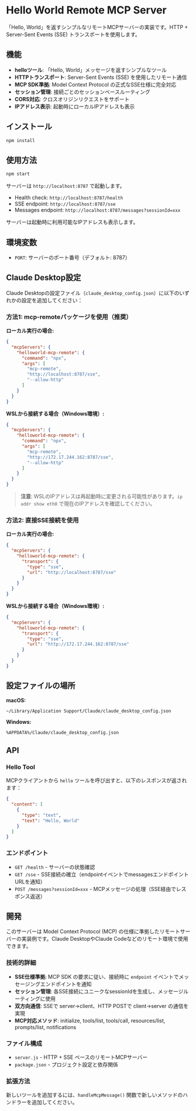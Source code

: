# Hello World Remote MCP Server

「Hello, World」を返すシンプルなリモートMCPサーバーの実装です。HTTP + Server-Sent Events (SSE) トランスポートを使用します。

## 機能

- **helloツール**: 「Hello, World」メッセージを返すシンプルなツール
- **HTTPトランスポート**: Server-Sent Events (SSE) を使用したリモート通信
- **MCP SDK準拠**: Model Context Protocol の正式なSSE仕様に完全対応
- **セッション管理**: 接続ごとのセッションベースルーティング
- **CORS対応**: クロスオリジンリクエストをサポート
- **IPアドレス表示**: 起動時にローカルIPアドレスも表示

## インストール

```bash
npm install
```

## 使用方法

```bash
npm start
```

サーバーは `http://localhost:8787` で起動します。

- Health check: `http://localhost:8787/health`
- SSE endpoint: `http://localhost:8787/sse`
- Messages endpoint: `http://localhost:8787/messages?sessionId=xxx`

サーバーは起動時に利用可能なIPアドレスも表示します。

## 環境変数

- `PORT`: サーバーのポート番号（デフォルト: 8787）

## Claude Desktop設定

Claude Desktopの設定ファイル（`claude_desktop_config.json`）に以下のいずれかの設定を追加してください：

### 方法1: mcp-remoteパッケージを使用（推奨）

**ローカル実行の場合:**
```json
{
  "mcpServers": {
    "helloworld-mcp-remote": {
      "command": "npx",
      "args": [
        "mcp-remote",
        "http://localhost:8787/sse",
        "--allow-http"
      ]
    }
  }
}
```

**WSLから接続する場合（Windows環境）:**
```json
{
  "mcpServers": {
    "helloworld-mcp-remote": {
      "command": "npx",
      "args": [
        "mcp-remote",
        "http://172.17.244.162:8787/sse",
        "--allow-http"
      ]
    }
  }
}
```

> **注意**: WSLのIPアドレスは再起動時に変更される可能性があります。`ip addr show eth0` で現在のIPアドレスを確認してください。

### 方法2: 直接SSE接続を使用

**ローカル実行の場合:**
```json
{
  "mcpServers": {
    "helloworld-mcp-remote": {
      "transport": {
        "type": "sse",
        "url": "http://localhost:8787/sse"
      }
    }
  }
}
```

**WSLから接続する場合（Windows環境）:**
```json
{
  "mcpServers": {
    "helloworld-mcp-remote": {
      "transport": {
        "type": "sse",
        "url": "http://172.17.244.162:8787/sse"
      }
    }
  }
}
```

## 設定ファイルの場所

**macOS:**
```
~/Library/Application Support/Claude/claude_desktop_config.json
```

**Windows:**
```
%APPDATA%/Claude/claude_desktop_config.json
```

## API

### Hello Tool

MCPクライアントから `hello` ツールを呼び出すと、以下のレスポンスが返されます：

```json
{
  "content": [
    {
      "type": "text",
      "text": "Hello, World"
    }
  ]
}
```

### エンドポイント

- `GET /health` - サーバーの状態確認
- `GET /sse` - SSE接続の確立（endpointイベントでmessagesエンドポイントURLを通知）
- `POST /messages?sessionId=xxx` - MCPメッセージの処理（SSE経由でレスポンス返送）

## 開発

このサーバーは Model Context Protocol (MCP) の仕様に準拠したリモートサーバーの実装例です。Claude DesktopやClaude Codeなどのリモート環境で使用できます。

### 技術的詳細

- **SSE仕様準拠**: MCP SDK の要求に従い、接続時に `endpoint` イベントでメッセージングエンドポイントを通知
- **セッション管理**: 各SSE接続にユニークなsessionIdを生成し、メッセージルーティングに使用
- **双方向通信**: SSEで server→client、HTTP POSTで client→server の通信を実現
- **MCP対応メソッド**: initialize, tools/list, tools/call, resources/list, prompts/list, notifications

### ファイル構成

- `server.js` - HTTP + SSE ベースのリモートMCPサーバー
- `package.json` - プロジェクト設定と依存関係

### 拡張方法

新しいツールを追加するには、`handleMcpMessage()` 関数で新しいメソッドのハンドラーを追加してください。